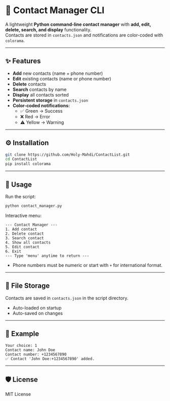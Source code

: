 # 📇 Contact Manager CLI

A lightweight **Python command-line contact manager** with **add, edit, delete, search, and display** functionality.  
Contacts are stored in `contacts.json` and notifications are color-coded with `colorama`.

---

## ✨ Features

- **Add** new contacts (name + phone number)  
- **Edit** existing contacts (name or phone number)  
- **Delete** contacts  
- **Search** contacts by name  
- **Display** all contacts sorted  
- **Persistent storage** in `contacts.json`  
- **Color-coded notifications:**  
  - ✅ Green → Success  
  - ❌ Red → Error  
  - ⚠️ Yellow → Warning  

---

## ⚙️ Installation

```bash
git clone https://github.com/Holy-Mahdi/ContactList.git
cd ContactList
pip install colorama
```

---

## 🚀 Usage

Run the script:

```bash
python contact_manager.py
```

Interactive menu:

```
--- Contact Manager ---
1. Add contact
2. Delete contact
3. Search contact
4. Show all contacts
5. Edit contact
6. Exit
--- Type 'menu' anytime to return ---
```

- Phone numbers must be numeric or start with `+` for international format.

---

## 💾 File Storage

Contacts are saved in `contacts.json` in the script directory.  
- Auto-loaded on startup  
- Auto-saved on changes  

---

## 📝 Example

```
Your choice: 1
Contact name: John Doe
Contact number: +1234567890
✅ Contact 'John Doe:+1234567890' added.
```

---

## 🛡 License

MIT License
